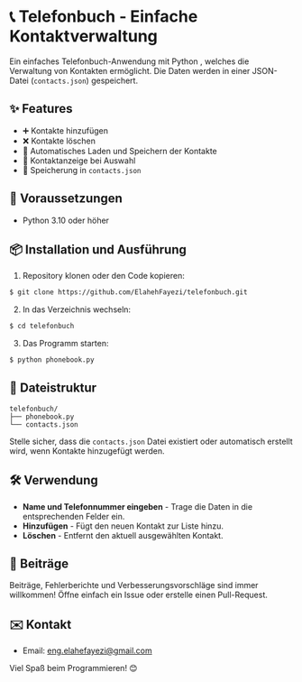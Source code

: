 # 📞 Telefonbuch - Einfache Kontaktverwaltung

Ein einfaches Telefonbuch-Anwendung mit Python , welches die Verwaltung von Kontakten ermöglicht. Die Daten werden in einer JSON-Datei (`contacts.json`) gespeichert.

## ✨ Features

* ➕ Kontakte hinzufügen
* ❌ Kontakte löschen
* 📂 Automatisches Laden und Speichern der Kontakte
* 📝 Kontaktanzeige bei Auswahl
* 💾 Speicherung in `contacts.json`

## 🚀 Voraussetzungen

* Python 3.10 oder höher

## 📦 Installation und Ausführung

1. Repository klonen oder den Code kopieren:

```bash
$ git clone https://github.com/ElahehFayezi/telefonbuch.git
```

2. In das Verzeichnis wechseln:

```bash
$ cd telefonbuch
```

3. Das Programm starten:

```bash
$ python phonebook.py
```

## 📂 Dateistruktur

```
telefonbuch/
├── phonebook.py
└── contacts.json
```

Stelle sicher, dass die `contacts.json` Datei existiert oder automatisch erstellt wird, wenn Kontakte hinzugefügt werden.

## 🛠️ Verwendung

* **Name und Telefonnummer eingeben** - Trage die Daten in die entsprechenden Felder ein.
* **Hinzufügen** - Fügt den neuen Kontakt zur Liste hinzu.
* **Löschen** - Entfernt den aktuell ausgewählten Kontakt.

## 🤝 Beiträge

Beiträge, Fehlerberichte und Verbesserungsvorschläge sind immer willkommen! Öffne einfach ein Issue oder erstelle einen Pull-Request.

## ✉️ Kontakt

* Email: eng.elahefayezi@gmail.com

Viel Spaß beim Programmieren! 😊
